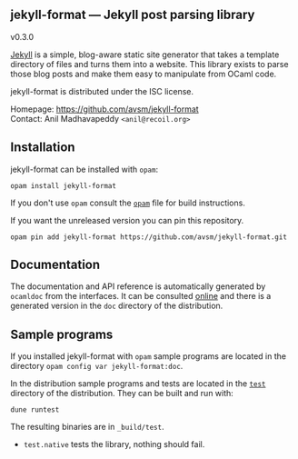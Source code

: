 jekyll-format — Jekyll post parsing library
-------------------------------------------
v0.3.0

[Jekyll](https://jekyllrb.com) is a simple, blog-aware static site
generator that takes a template directory of files and turns them into
a website. This library exists to parse those blog posts and make them
easy to manipulate from OCaml code.

jekyll-format is distributed under the ISC license.

Homepage: https://github.com/avsm/jekyll-format  
Contact: Anil Madhavapeddy `<anil@recoil.org>`

## Installation

jekyll-format can be installed with `opam`:

    opam install jekyll-format

If you don't use `opam` consult the [`opam`](opam) file for build
instructions.

If you want the unreleased version you can pin this repository. 

    opam pin add jekyll-format https://github.com/avsm/jekyll-format.git 

## Documentation

The documentation and API reference is automatically generated by
`ocamldoc` from the interfaces. It can be consulted [online][doc]
and there is a generated version in the `doc` directory of the
distribution.

[doc]: http://docs.mirage.io/jekyll-format

## Sample programs

If you installed jekyll-format with `opam` sample programs are located in
the directory `opam config var jekyll-format:doc`.

In the distribution sample programs and tests are located in the
[`test`](test) directory of the distribution. They can be built and run with:

    dune runtest 

The resulting binaries are in `_build/test`.

- `test.native` tests the library, nothing should fail.
